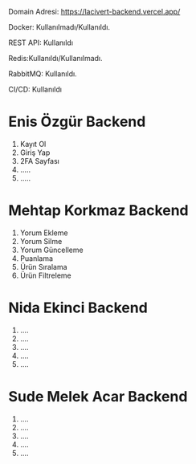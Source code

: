 Domain Adresi: https://lacivert-backend.vercel.app/

Docker: Kullanılmadı/Kullanıldı.

REST API: Kullanıldı

Redis:Kullanıldı/Kullanılmadı.

RabbitMQ: Kullanıldı.

CI/CD: Kullanıldı

# Enis Özgür Backend #
1. Kayıt Ol
2. Giriş Yap
3. 2FA Sayfası
4. .....
5. .....

# Mehtap Korkmaz Backend #
1. Yorum Ekleme
2. Yorum Silme
3. Yorum Güncelleme 
4. Puanlama
5. Ürün Sıralama
6. Ürün Filtreleme


# Nida Ekinci Backend #
1. ....
2. ....
3. ....
4. ....
5. ....


# Sude Melek Acar Backend #
1. ....
2. ....
3. ....
4. ....
5. ....